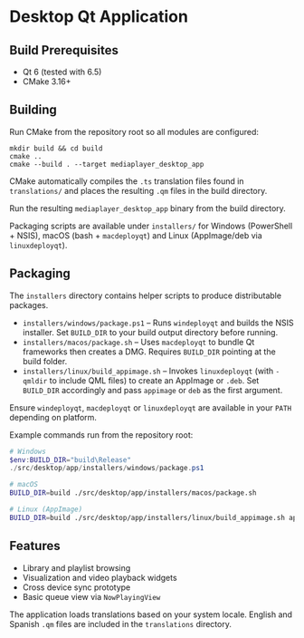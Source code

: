 # Desktop Qt Application

## Build Prerequisites
- Qt 6 (tested with 6.5)
- CMake 3.16+

## Building
Run CMake from the repository root so all modules are configured:
```
mkdir build && cd build
cmake ..
cmake --build . --target mediaplayer_desktop_app
```

CMake automatically compiles the `.ts` translation files found in
`translations/` and places the resulting `.qm` files in the build directory.

Run the resulting `mediaplayer_desktop_app` binary from the build directory.

Packaging scripts are available under `installers/` for Windows (PowerShell + NSIS), macOS (bash + `macdeployqt`) and Linux (AppImage/deb via `linuxdeployqt`).

## Packaging
The `installers` directory contains helper scripts to produce distributable packages.

- `installers/windows/package.ps1` – Runs `windeployqt` and builds the NSIS installer. Set `BUILD_DIR` to your build output directory before running.
- `installers/macos/package.sh` – Uses `macdeployqt` to bundle Qt frameworks then creates a DMG. Requires `BUILD_DIR` pointing at the build folder.
- `installers/linux/build_appimage.sh` – Invokes `linuxdeployqt` (with `-qmldir` to include QML files) to create an AppImage or `.deb`. Set `BUILD_DIR` accordingly and pass `appimage` or `deb` as the first argument.

Ensure `windeployqt`, `macdeployqt` or `linuxdeployqt` are available in your `PATH` depending on platform.

Example commands run from the repository root:

```powershell
# Windows
$env:BUILD_DIR="build\Release"
./src/desktop/app/installers/windows/package.ps1
```

```bash
# macOS
BUILD_DIR=build ./src/desktop/app/installers/macos/package.sh

# Linux (AppImage)
BUILD_DIR=build ./src/desktop/app/installers/linux/build_appimage.sh appimage
```

## Features
- Library and playlist browsing
- Visualization and video playback widgets
- Cross device sync prototype
- Basic queue view via `NowPlayingView`

The application loads translations based on your system locale. English and Spanish `.qm` files are included in the `translations` directory.
